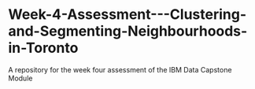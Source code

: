 # Week-4-Assessment---Clustering-and-Segmenting-Neighbourhoods-in-Toronto
A repository for the week four assessment of the IBM Data Capstone Module
